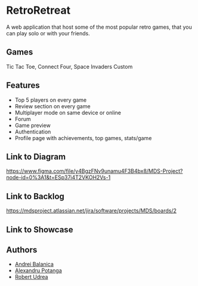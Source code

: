 # RetroRetreat

A web application that host some of the most popular retro games, that you can play solo or with your friends.

## Games

Tic Tac Toe, Connect Four, Space Invaders Custom

## Features

- Top 5 players on every game
- Review section on every game
- Multiplayer mode on same device or online
- Forum
- Game preview
- Authentication
- Profile page with achievements, top games, stats/game

## Link to Diagram
https://www.figma.com/file/y4BgzFNv9unamu4F3B4bx8/MDS-Project?node-id=0%3A1&t=ESp37i4T2VKOH2Vs-1

## Link to Backlog
https://mdsproject.atlassian.net/jira/software/projects/MDS/boards/2

## Link to Showcase


## Authors

- [Andrei Balanica](https://github.com/Balanica)
- [Alexandru Potanga](https://github.com/Destro25)
- [Robert Udrea](https://github.com/rob3rtu)
